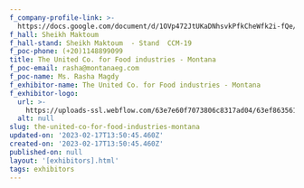 ```yaml
---
f_company-profile-link: >-
  https://docs.google.com/document/d/1OVp472JtUKaDNhsvkPfkCheWfk2i-fQe/edit?usp=share_link&ouid=111844397792848099856&rtpof=true&sd=true
f_hall: Sheikh Maktoum
f_hall-stand: Sheikh Maktoum  - Stand  CCM-19
f_poc-phone: (+20)1148899099
title: The United Co. for Food industries - Montana
f_poc-email: rasha@montanaeg.com
f_poc-name: Ms. Rasha Magdy
f_exhibitor-name: The United Co. for Food industries - Montana
f_exhibitor-logo:
  url: >-
    https://uploads-ssl.webflow.com/63e7e60f7073806c8317ad04/63ef863561f59b5165472fc7_MjllYw.jpeg
  alt: null
slug: the-united-co-for-food-industries-montana
updated-on: '2023-02-17T13:50:45.460Z'
created-on: '2023-02-17T13:50:45.460Z'
published-on: null
layout: '[exhibitors].html'
tags: exhibitors
---
```



